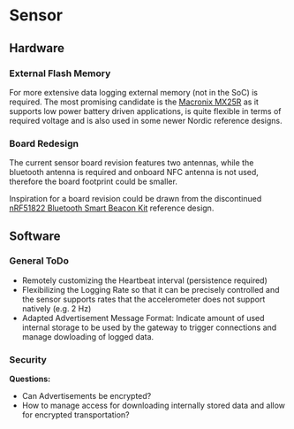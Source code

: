 # Sensor

## Hardware

### External Flash Memory
For more extensive data logging external memory (not in the SoC) is required. The most promising candidate is the [Macronix MX25R](https://www.macronix.com/en-us/products/NOR-Flash/Serial-NOR-Flash/Pages/spec.aspx?p=MX25R6435F&m=Serial%20NOR%20Flash&n=PM2138) as it supports low power battery driven applications, is quite flexible in terms of required voltage and is also used in some newer Nordic reference designs.

### Board Redesign
The current sensor board revision features two antennas, while the bluetooth antenna is required and onboard NFC antenna is not used, therefore the board footprint could be smaller. 

Inspiration for a board revision could be drawn from the discontinued [nRF51822 Bluetooth Smart Beacon Kit](https://www.nordicsemi.com/Software-and-tools/Reference-Designs/nRF51822-Beacon-Kit) reference design.


## Software

### General ToDo
- Remotely customizing the Heartbeat interval (persistence required)
- Flexibilizing the Logging Rate so that it can be precisely controlled and the sensor supports rates that the accelerometer does not support natively (e.g. 2 Hz)
- Adapted Advertisement Message Format: Indicate amount of used internal storage to be used by the gateway to trigger connections and manage dowloading of logged data.

### Security

**Questions:**
* Can Advertisements be encrypted?
* How to manage access for downloading internally stored data and allow for encrypted transportation?

